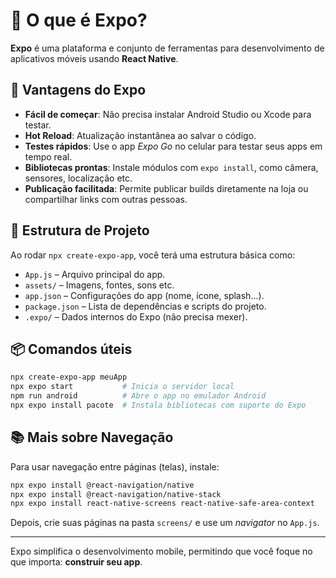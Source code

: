 # 📱 O que é Expo?

**Expo** é uma plataforma e conjunto de ferramentas para desenvolvimento de aplicativos móveis usando **React Native**.

## 🚀 Vantagens do Expo

- **Fácil de começar**: Não precisa instalar Android Studio ou Xcode para testar.
- **Hot Reload**: Atualização instantânea ao salvar o código.
- **Testes rápidos**: Use o app *Expo Go* no celular para testar seus apps em tempo real.
- **Bibliotecas prontas**: Instale módulos com `expo install`, como câmera, sensores, localização etc.
- **Publicação facilitada**: Permite publicar builds diretamente na loja ou compartilhar links com outras pessoas.

## 🧱 Estrutura de Projeto

Ao rodar `npx create-expo-app`, você terá uma estrutura básica como:

- `App.js` – Arquivo principal do app.
- `assets/` – Imagens, fontes, sons etc.
- `app.json` – Configurações do app (nome, ícone, splash...).
- `package.json` – Lista de dependências e scripts do projeto.
- `.expo/` – Dados internos do Expo (não precisa mexer).

## 📦 Comandos úteis

```bash
npx create-expo-app meuApp
npx expo start           # Inicia o servidor local
npm run android          # Abre o app no emulador Android
npx expo install pacote  # Instala bibliotecas com suporte do Expo
```

## 📚 Mais sobre Navegação

Para usar navegação entre páginas (telas), instale:

```bash
npx expo install @react-navigation/native
npx expo install @react-navigation/native-stack
npx expo install react-native-screens react-native-safe-area-context
```

Depois, crie suas páginas na pasta `screens/` e use um *navigator* no `App.js`.

---

Expo simplifica o desenvolvimento mobile, permitindo que você foque no que importa: **construir seu app**.